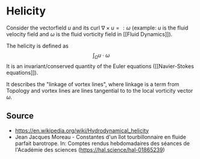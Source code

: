 # Helicity
Consider the vectorfield $u$ and its curl $\nabla\times u =:\omega$ (example: $u$ is the fluid velocity field and $\omega$ is the fluid vorticity field in [[Fluid Dynamics]]).

The helicity is defined as
$$\int_\Omega u\cdot \omega$$
It is an invariant/conserved quantity of the Euler equations ([[Navier-Stokes equations]]). 

It describes the "linkage of vortex lines", where linkage is a term from Topology and vortex lines are lines tangential to to the local vorticity vector $\omega$. 


## Source
- https://en.wikipedia.org/wiki/Hydrodynamical_helicity
- Jean Jacques Moreau - Constantes d'un îlot tourbillonnaire en fluide parfait barotrope. In: Comptes rendus hebdomadaires des séances de l'Académie des sciences (https://hal.science/hal-01865239)
